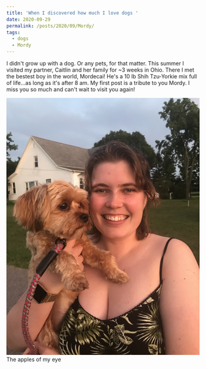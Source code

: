 ```yaml
---
title: 'When I discovered how much I love dogs '
date: 2020-09-29
permalink: /posts/2020/09/Mordy/
tags:
  - dogs
  - Mordy
---
```


I didn't grow up with a dog. Or any pets, for that matter. This summer I visited my partner, Caitlin and her family for ~3 weeks in Ohio. There I met the bestest boy in the world, Mordecai! He's a 10 lb Shih Tzu-Yorkie mix full of life...as long as it's after 8 am. My first post is a tribute to you Mordy. I miss you so much and can't wait to visit you again!

![Mordy](/images/mordy.jpg)
The apples of my eye


<!-- Headings are cool
======

You can have many headings
======

Aren't headings cool?
------ -->